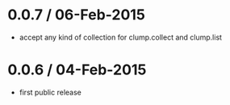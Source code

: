 # 0.0.7 / 06-Feb-2015

* accept any kind of collection for clump.collect and clump.list

# 0.0.6 / 04-Feb-2015

* first public release